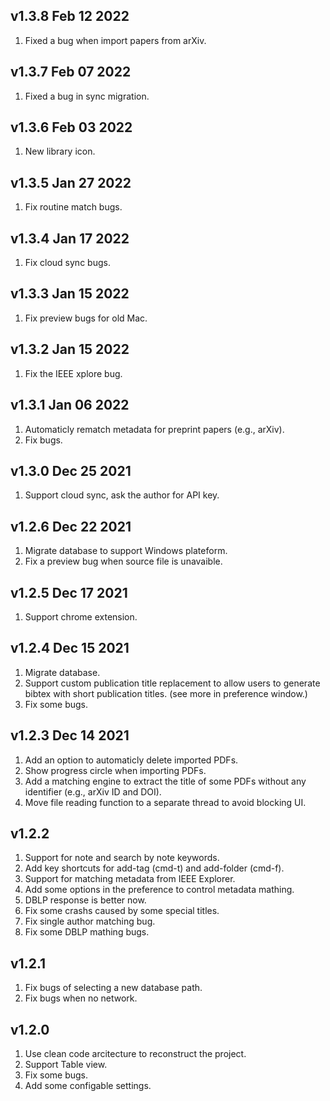 ## v1.3.8 Feb 12 2022
1.  Fixed a bug when import papers from arXiv.

## v1.3.7 Feb 07 2022
1.  Fixed a bug in sync migration.

## v1.3.6 Feb 03 2022
1. New library icon. 

## v1.3.5 Jan 27 2022
1. Fix routine match bugs. 

## v1.3.4 Jan 17 2022
1. Fix cloud sync bugs. 

## v1.3.3 Jan 15 2022
1. Fix preview bugs for old Mac. 

## v1.3.2 Jan 15 2022
1. Fix the IEEE xplore bug. 

## v1.3.1 Jan 06 2022
1. Automaticly rematch metadata for preprint papers (e.g., arXiv). 
2. Fix bugs. 

## v1.3.0 Dec 25 2021
1. Support cloud sync, ask the author for API key.

## v1.2.6 Dec 22 2021
1. Migrate database to support Windows plateform.
2. Fix a preview bug when source file is unavaible.

## v1.2.5 Dec 17 2021
1. Support chrome extension.

## v1.2.4 Dec 15 2021
1. Migrate database.
2. Support custom publication title replacement to allow users to generate bibtex with short publication titles.
(see more in preference window.)
3. Fix some bugs.

## v1.2.3 Dec 14 2021
1. Add an option to automaticly delete imported PDFs.
2. Show progress circle when importing PDFs.
3. Add a matching engine to extract the title of some PDFs without any identifier (e.g., arXiv ID and DOI).
4. Move file reading function to a separate thread to avoid blocking UI.

## v1.2.2
1. Support for note and search by note keywords.
2. Add key shortcuts for add-tag (cmd-t) and add-folder (cmd-f).
3. Support for matching metadata from IEEE Explorer.
4. Add some options in the preference to control metadata mathing.
5. DBLP response is better now.
6. Fix some crashs caused by some special titles.
7. Fix single author matching bug.
8. Fix some DBLP mathing bugs.

## v1.2.1
1. Fix bugs of selecting a new database path.
2. Fix bugs when no network.

## v1.2.0
1. Use clean code arcitecture to reconstruct the project.
2. Support Table view.
3. Fix some bugs.
4. Add some configable settings.
